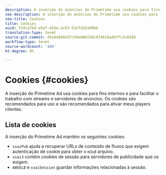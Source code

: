 ```yaml
---
description: A inserção de anúncios do Primetime usa cookies para fins internos e para facilitar o trabalho com fluxos e servidores de anúncios.
seo-description: A inserção de anúncios do Primetime usa cookies para fins internos e para facilitar o trabalho com fluxos e servidores de anúncios.
seo-title: Cookies
title: Cookies
uuid: 514ca7bd-e5ef-41be-ac63-52ef2d2a60bb
translation-type: tm+mt
source-git-commit: d5e948992d7c59e80b530c8f4619adbffc3c03d8
workflow-type: tm+mt
source-wordcount: '104'
ht-degree: 0%

---
```



# Cookies {#cookies}

A inserção do Primetime Ad usa cookies para fins internos e para facilitar o trabalho com streams e servidores de anúncios.  Os cookies são recomendados para uso e são recomendados para ativar meus players clientes.

## Lista de cookies

A inserção do Primetime Ad mantém os seguintes cookies:

* `ssaiPub` ajuda a recuperar URLs de conteúdo de fluxos que exigem autenticação de cookie para obter o  `m3u8` arquivo.
* `ssai3` contém cookies de sessão para servidores de publicidade que os exigem.
* `AWSELB` e  `ssaiSession` guardar informações relacionadas à sessão.